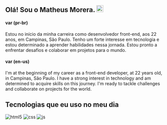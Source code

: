 ## Olá! Sou o Matheus Morera. <img width=22 src="https://em-content.zobj.net/source/apple/354/man-technologist-medium-skin-tone_1f468-1f3fd-200d-1f4bb.png"> 

#### var (pr-br) <br>
Estou no início da minha carreira como desenvolvedor front-end, aos 22 anos, em Campinas, São Paulo. Tenho um forte interesse em tecnologia e estou determinado a aprender habilidades nessa jornada. Estou pronto a enfrentar desafios e colaborar em projetos para o mundo.
#### var (en-us) <br>
I'm at the beginning of my career as a front-end developer, at 22 years old, in Campinas, São Paulo. I have a strong interest in technology and am determined to acquire skills on this journey. I'm ready to tackle challenges and collaborate on projects for the world. 

## Tecnologias que eu uso no meu dia
<div style="display: inline_block">
    <img alt="html5" src="https://img.shields.io/badge/HTML5-E34F26?style=for-the-badge&logo=html5&logoColor=white"/>
    <img alt="css" src="https://img.shields.io/badge/CSS3-1572B6?style=for-the-badge&logo=css3&logoColor=white"/>
    <img alt="js" src="https://img.shields.io/badge/JavaScript-323330?style=for-the-badge&logo=javascript&logoColor=F7DF1E"/>
</div>
